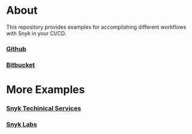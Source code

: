 # About

This repository provides examples for accomplishing different workflows with Snyk in your CI/CD. 

### [Github](/bitbucket)

### [Bitbucket](/bitbucket)

# More Examples

### [Snyk Techinical Services]()

### [Snyk Labs]()